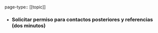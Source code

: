 page-type:: [[topic]]
- ### Solicitar permiso para contactos posteriores y referencias (dos minutos)


